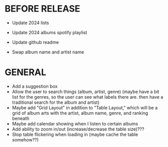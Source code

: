 # BEFORE RELEASE
* Update 2024 lists
* Update 2024 albums spotify playlist

* Update github readme

* Swap album name and artist name


# GENERAL
* Add a suggestion box
* Allow the user to search things (album, artist, genre) (maybe have a bit list for the genres, so the user can see what labels there are. then have a traditional search for the album and artist)
* Maybe add "Grid Layout" in addition to "Table Layout," which will be a grid of album arts with the artist, album name, genre, and ranking beneath
* Maybe add calendar showing when I listen to certain albums
* Add ability to zoom in/out (increase/decrease the table size)???
* Stop table flickering when loading in (maybe cache the table somehow??)
